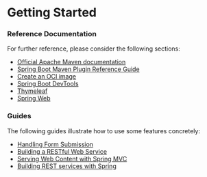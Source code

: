 # Getting Started

### Reference Documentation
For further reference, please consider the following sections:

* [Official Apache Maven documentation](https://maven.apache.org/guides/index.html)
* [Spring Boot Maven Plugin Reference Guide](https://docs.spring.io/spring-boot/docs/2.7.0-RC1/maven-plugin/reference/html/)
* [Create an OCI image](https://docs.spring.io/spring-boot/docs/2.7.0-RC1/maven-plugin/reference/html/#build-image)
* [Spring Boot DevTools](https://docs.spring.io/spring-boot/docs/2.7.0-RC1/reference/htmlsingle/#using-boot-devtools)
* [Thymeleaf](https://docs.spring.io/spring-boot/docs/2.7.0-RC1/reference/htmlsingle/#boot-features-spring-mvc-template-engines)
* [Spring Web](https://docs.spring.io/spring-boot/docs/2.7.0-RC1/reference/htmlsingle/#boot-features-developing-web-applications)

### Guides
The following guides illustrate how to use some features concretely:

* [Handling Form Submission](https://spring.io/guides/gs/handling-form-submission/)
* [Building a RESTful Web Service](https://spring.io/guides/gs/rest-service/)
* [Serving Web Content with Spring MVC](https://spring.io/guides/gs/serving-web-content/)
* [Building REST services with Spring](https://spring.io/guides/tutorials/bookmarks/)

